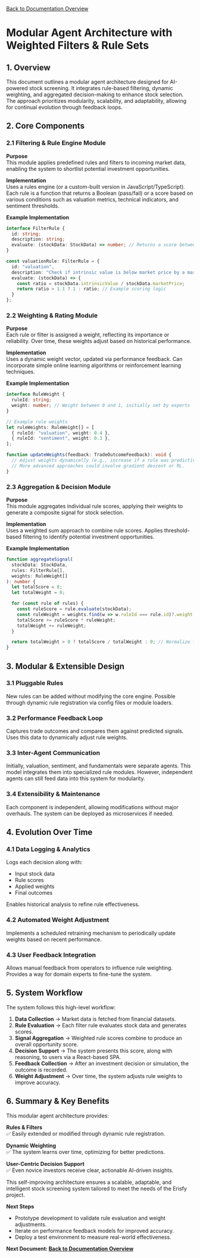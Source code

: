 [Back to Documentation Overview](./readme.md)

# Modular Agent Architecture with Weighted Filters & Rule Sets

## 1. Overview

This document outlines a modular agent architecture designed for AI-powered stock screening. It integrates rule-based filtering, dynamic weighting, and aggregated decision-making to enhance stock selection. The approach prioritizes modularity, scalability, and adaptability, allowing for continual evolution through feedback loops.

## 2. Core Components

### 2.1 Filtering & Rule Engine Module

**Purpose**  
This module applies predefined rules and filters to incoming market data, enabling the system to shortlist potential investment opportunities.

**Implementation**  
Uses a rules engine (or a custom-built version in JavaScript/TypeScript). Each rule is a function that returns a Boolean (pass/fail) or a score based on various conditions such as valuation metrics, technical indicators, and sentiment thresholds.

**Example Implementation**

```typescript
interface FilterRule {
  id: string;
  description: string;
  evaluate: (stockData: StockData) => number; // Returns a score between 0 and 1
}

const valuationRule: FilterRule = {
  id: "valuation",
  description: "Check if intrinsic value is below market price by a margin",
  evaluate: (stockData) => {
    const ratio = stockData.intrinsicValue / stockData.marketPrice;
    return ratio > 1.1 ? 1 : ratio; // Example scoring logic
  }
};
```

### 2.2 Weighting & Rating Module

**Purpose**  
Each rule or filter is assigned a weight, reflecting its importance or reliability. Over time, these weights adjust based on historical performance.

**Implementation**  
Uses a dynamic weight vector, updated via performance feedback. Can incorporate simple online learning algorithms or reinforcement learning techniques.

**Example Implementation**

```typescript
interface RuleWeight {
  ruleId: string;
  weight: number; // Weight between 0 and 1, initially set by experts
}

// Example rule weights
let ruleWeights: RuleWeight[] = [
  { ruleId: "valuation", weight: 0.4 },
  { ruleId: "sentiment", weight: 0.3 },
];

function updateWeights(feedback: TradeOutcomeFeedback): void {
  // Adjust weights dynamically (e.g., increase if a rule was predictive)
  // More advanced approaches could involve gradient descent or RL.
}
```

### 2.3 Aggregation & Decision Module

**Purpose**  
This module aggregates individual rule scores, applying their weights to generate a composite signal for stock selection.

**Implementation**  
Uses a weighted sum approach to combine rule scores. Applies threshold-based filtering to identify potential investment opportunities.

**Example Implementation**

```typescript
function aggregateSignal(
  stockData: StockData,
  rules: FilterRule[],
  weights: RuleWeight[]
): number {
  let totalScore = 0;
  let totalWeight = 0;

  for (const rule of rules) {
    const ruleScore = rule.evaluate(stockData);
    const ruleWeight = weights.find(w => w.ruleId === rule.id)?.weight || 0;
    totalScore += ruleScore * ruleWeight;
    totalWeight += ruleWeight;
  }

  return totalWeight > 0 ? totalScore / totalWeight : 0; // Normalize final score
}
```

## 3. Modular & Extensible Design

### 3.1 Pluggable Rules

New rules can be added without modifying the core engine. Possible through dynamic rule registration via config files or module loaders.

### 3.2 Performance Feedback Loop

Captures trade outcomes and compares them against predicted signals. Uses this data to dynamically adjust rule weights.

### 3.3 Inter-Agent Communication

Initially, valuation, sentiment, and fundamentals were separate agents. This model integrates them into specialized rule modules. However, independent agents can still feed data into this system for modularity.

### 3.4 Extensibility & Maintenance

Each component is independent, allowing modifications without major overhauls. The system can be deployed as microservices if needed.

## 4. Evolution Over Time

### 4.1 Data Logging & Analytics

Logs each decision along with:

- Input stock data
- Rule scores
- Applied weights
- Final outcomes

Enables historical analysis to refine rule effectiveness.

### 4.2 Automated Weight Adjustment

Implements a scheduled retraining mechanism to periodically update weights based on recent performance.

### 4.3 User Feedback Integration

Allows manual feedback from operators to influence rule weighting. Provides a way for domain experts to fine-tune the system.

## 5. System Workflow

The system follows this high-level workflow:

1. **Data Collection** → Market data is fetched from financial datasets.
2. **Rule Evaluation** → Each filter rule evaluates stock data and generates scores.
3. **Signal Aggregation** → Weighted rule scores combine to produce an overall opportunity score.
4. **Decision Support** → The system presents this score, along with reasoning, to users via a React-based SPA.
5. **Feedback Collection** → After an investment decision or simulation, the outcome is recorded.
6. **Weight Adjustment** → Over time, the system adjusts rule weights to improve accuracy.

## 6. Summary & Key Benefits

This modular agent architecture provides:

**Rules & Filters**  
✅ Easily extended or modified through dynamic rule registration.

**Dynamic Weighting**  
✅ The system learns over time, optimizing for better predictions.

**User-Centric Decision Support**  
✅ Even novice investors receive clear, actionable AI-driven insights.

This self-improving architecture ensures a scalable, adaptable, and intelligent stock screening system tailored to meet the needs of the Erisfy project.

**Next Steps**

- Prototype development to validate rule evaluation and weight adjustments.
- Iterate on performance feedback models for improved accuracy.
- Deploy a test environment to measure real-world effectiveness.

**Next Document: [Back to Documentation Overview](./readme.md)**

